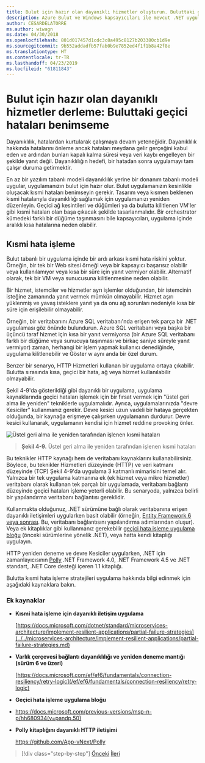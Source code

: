 ```yaml
---
title: Bulut için hazır olan dayanıklı hizmetler oluşturun. Buluttaki geçici hataları benimseme
description: Azure Bulut ve Windows kapsayıcıları ile mevcut .NET uygulamalarını modernleştirme | Bulut için hazır olan dayanıklı hizmetler oluşturun. Buluttaki geçici hataları benimseme
author: CESARDELATORRE
ms.author: wiwagn
ms.date: 04/30/2018
ms.openlocfilehash: 801d017457d1cdc3c8a495c8127b203380cb1d9e
ms.sourcegitcommit: 9b552addadfb57fab0b9e7852ed4f1f1b8a42f8e
ms.translationtype: HT
ms.contentlocale: tr-TR
ms.lasthandoff: 04/23/2019
ms.locfileid: "61811843"
---
```

# <a name="build-resilient-services-ready-for-the-cloud-embrace-transient-failures-in-the-cloud"></a>Bulut için hazır olan dayanıklı hizmetler derleme: Buluttaki geçici hataları benimseme

Dayanıklılık, hatalardan kurtularak çalışmaya devam yeteneğidir. Dayanıklılık hakkında hatalarını önleme ancak hataları meydana gelir gerçeğini kabul eden ve ardından bunları kapalı kalma süresi veya veri kaybı engelleyen bir şekilde yanıt değil. Dayanıklılığın hedefi, bir hatadan sonra uygulamayı tam çalışır duruma getirmektir.

En az bir yazılım tabanlı modeli dayanıklılık yerine bir donanım tabanlı modeli uygular, uygulamanızın bulut için hazır olur. Bulut uygulamanızın kesinlikle oluşacak kısmi hataları benimseyin gerekir. Tasarım veya kısmen beklenen kısmi hatalarıyla dayanıklılığı sağlamak için uygulamanızı yeniden düzenleyin. Geçici ağ kesintileri ve düğümleri ya da bulutta kilitlenen VM'ler gibi kısmi hataları olan başa çıkacak şekilde tasarlanmalıdır. Bir orchestrator kümedeki farklı bir düğüme taşınmasını bile kapsayıcıları, uygulama içinde aralıklı kısa hatalarına neden olabilir.

## <a name="handling-partial-failure"></a>Kısmi hata işleme

Bulut tabanlı bir uygulama içinde bir ardı arkası kısmi hata riskini yoktur. Örneğin, bir tek bir Web sitesi örneği veya bir kapsayıcı başarısız olabilir veya kullanılamıyor veya kısa bir süre için yanıt vermiyor olabilir. Alternatif olarak, tek bir VM veya sunucusuna kilitlenmesine neden olabilir.

Bir hizmet, istemciler ve hizmetler ayrı işlemler olduğundan, bir istemcinin isteğine zamanında yanıt vermek mümkün olmayabilir. Hizmet aşırı yüklenmiş ve yavaş isteklere yanıt ya da onu ağ sorunları nedeniyle kısa bir süre için erişilebilir olmayabilir.

Örneğin, bir veritabanını Azure SQL veritabanı'nda erişen tek parça bir .NET uygulaması göz önünde bulundurun. Azure SQL veritabanı veya başka bir üçüncü taraf hizmet için kısa bir yanıt vermiyorsa (bir Azure SQL veritabanı farklı bir düğüme veya sunucuya taşınması ve birkaç saniye süreyle yanıt vermiyor) zaman, herhangi bir işlem yapmak kullanıcı denediğinde, uygulama kilitlenebilir ve Göster w aynı anda bir özel durum.

Benzer bir senaryo, HTTP Hizmetleri kullanan bir uygulama ortaya çıkabilir. Bulutta sırasında kısa, geçici bir hata, ağ veya hizmet kullanılabilir olmayabilir.

Şekil 4-9'da gösterildiği gibi dayanıklı bir uygulama, uygulama kaynaklarında geçici hataları işlemek için bir fırsat vermek için "üstel geri alma ile yeniden" tekniklerle uygulamalıdır. Ayrıca, uygulamalarınızda "devre Kesiciler" kullanmanız gerekir. Devre kesici uzun vadeli bir hataya gerçekten olduğunda, bir kaynağa erişmeye çalışırken uygulamanın durdurur. Devre kesici kullanarak, uygulamanın kendisi için hizmet reddine provoking önler.

![Üstel geri alma ile yeniden tarafından işlenen kısmi hataları](./media/image9.png)

> **Şekil 4-9.** Üstel geri alma ile yeniden tarafından işlenen kısmi hataları

Bu teknikler HTTP kaynağı hem de veritabanı kaynaklarını kullanabilirsiniz. Böylece, bu teknikler Hizmetleri düzeyinde (HTTP) ve veri katmanı düzeyinde (TCP) Şekil 4-9'da uygulama 3 katmanlı mimarisini temel alır. Yalnızca bir tek uygulama katmanına ek (ek hizmet veya mikro hizmetler) veritabanı olarak kullanan tek parçalı bir uygulamada, veritabanı bağlantı düzeyinde geçici hataları işleme yeterli olabilir. Bu senaryoda, yalnızca belirli bir yapılandırma veritabanı bağlantısı gereklidir.

Kullanmakta olduğunuz, .NET sürümüne bağlı olarak veritabanına erişen dayanıklı iletişimleri uygularken basit olabilir (örneğin, [Entity Framework 6 veya sonrası](/ef/ef6/fundamentals/connection-resiliency/retry-logic). Bu, veritabanı bağlantısını yapılandırma adımlarından oluşur). Veya ek kitaplıklar gibi kullanmanız gerekebilir [geçici hata işleme uygulama bloğu](https://docs.microsoft.com/previous-versions/msp-n-p/hh680934(v=pandp.50)) (önceki sürümlerine yönelik .NET), veya hatta kendi kitaplığı uygulayın.

HTTP yeniden deneme ve devre Kesiciler uygularken, .NET için zamanlayıcısının [Polly](https://github.com/App-vNext/Polly) .NET Framework 4.0, .NET Framework 4.5 ve .NET standart, .NET Core desteği içeren 1.1 kitaplığı.

Bulutta kısmi hata işleme stratejileri uygulama hakkında bilgi edinmek için aşağıdaki kaynaklara bakın.

### <a name="additional-resources"></a>Ek kaynaklar

- **Kısmi hata işleme için dayanıklı iletişim uygulama**

    [https://docs.microsoft.com/dotnet/standard/microservices-architecture/implement-resilient-applications/partial-failure-strategies](../../microservices-architecture/implement-resilient-applications/partial-failure-strategies.md)

- **Varlık çerçevesi bağlantı dayanıklılığı ve yeniden deneme mantığı (sürüm 6 ve üzeri)**

    [https://docs.microsoft.com/ef/ef6/fundamentals/connection-resiliency/retry-logic](/ef/ef6/fundamentals/connection-resiliency/retry-logic)

- **Geçici hata işleme uygulama bloğu**

- <https://docs.microsoft.com/previous-versions/msp-n-p/hh680934(v=pandp.50)>

- **Polly kitaplığını dayanıklı HTTP iletişimi**

    https://github.com/App-vNext/Polly

>[!div class="step-by-step"]
>[Önceki](when-to-deploy-windows-containers-to-azure-container-service-kubernetes.md)
>[İleri](modernize-your-apps-with-monitoring-and-telemetry.md)
